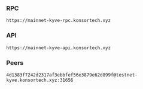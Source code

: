 ### RPC
```
https://mainnet-kyve-rpc.konsortech.xyz
```

### API
```
https://mainnet-kyve-api.konsortech.xyz
```

### Peers
```
4d1383f7242d2317af3ebbfef56e3879e62d899f@testnet-kyve.konsortech.xyz:31656
```
